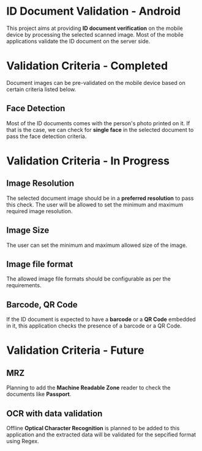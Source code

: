 # ID Document Validation - Android

This project aims at providing **ID document verification** on the mobile device by processing the selected scanned image. Most of the mobile applications validate the ID document on the server side. 


# Validation Criteria - Completed

Document images can be pre-validated on the mobile device based on certain criteria listed below.

## Face Detection

Most of the ID documents comes with the person's photo printed on it. If that is the case, we can check for **single face** in the selected document to pass the face detection criteria.

# Validation Criteria - In Progress

## Image Resolution

The selected document image should be in a **preferred resolution** to pass this check. The user will be allowed to set the minimum and maximum required image resolution.

## Image Size

The user can set the minimum and maximum allowed size of the image.

## Image file format

The allowed image file formats should be configurable as per the requirements.

## Barcode, QR Code

If the ID document is expected to have a **barcode** or a **QR Code** embedded in it, this application checks the presence of a barcode or a QR Code.

# Validation Criteria - Future

## MRZ

Planning to add the **Machine Readable Zone** reader to check the documents like **Passport**.

## OCR with data validation

Offline **Optical Character Recognition** is planned to be added to this application and the extracted data will be validated for the sepcified format using Regex.
